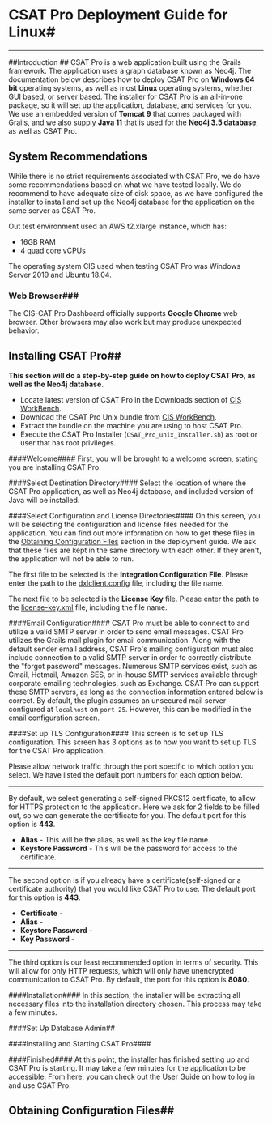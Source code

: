 # CSAT Pro Deployment Guide for Linux#
----------
##Introduction ##
CSAT Pro is a web application built using the Grails framework. The application uses a graph database known as Neo4j. The documentation below describes how to deploy CSAT Pro on **Windows 64 bit** operating systems, as well as most **Linux** operating systems, whether GUI based, or server based. The  installer for CSAT Pro is an all-in-one package, so it will set up the application, database, and services for you. We use an embedded version of <b>Tomcat 9</b> that comes packaged with Grails, and we also supply <b>Java 11</b> that is used for the <b>Neo4j 3.5 database</b>, as well as CSAT Pro.

## System Recommendations ##
While there is no strict requirements associated with CSAT Pro, we do have some recommendations based on what we have tested locally. We do recommend to have adequate size of disk space, as we have configured the installer to install and set up the Neo4j database for the application on the same server as CSAT Pro.

Out test environment used an AWS t2.xlarge instance, which has:

 - 16GB RAM
 - 4 quad core vCPUs

The operating system CIS used when testing CSAT Pro was Windows Server 2019 and Ubuntu 18.04.

### Web Browser###
The CIS-CAT Pro Dashboard officially supports **Google Chrome** web browser. Other browsers may also work but may produce unexpected behavior.

<a name=""></a>
## Installing CSAT Pro##
<b>This section will do a step-by-step guide on how to deploy CSAT Pro, as well as the Neo4j database.</b>


 - Locate latest version of CSAT Pro in the Downloads section of [CIS WorkBench](https://workbench.cisecurity.org/).
 - Download the CSAT Pro Unix bundle from [CIS WorkBench](https://workbench.cisecurity.org/).
 - Extract the bundle on the machine you are using to host CSAT Pro.
 - Execute the CSAT Pro Installer (`CSAT_Pro_unix_Installer.sh`) as root or user that has root privileges.

####Welcome####
First, you will be brought to a welcome screen, stating you are installing CSAT Pro.

####Select Destination Directory####
Select the location of where the CSAT Pro application, as well as Neo4j database, and included version of Java will be installed.

####Select Configuration and License Directories####
On this screen, you will be selecting the configuration and license files needed for the application. You can find out more information on how to get these files in the [Obtaining Configuration Files](#obtainingConfigFiles) section in the deployment guide. We ask that these files are kept in the same directory with each other. If they aren't, the application will not be able to run.

The first file to be selected is the <b>Integration Configuration File</b>. Please enter the path to the <u>dxlclient.config</u> file, including the file name.


The next file to be selected is the <b>License Key</b> file. Please enter the path to the <u>license-key.xml</u> file, including the file name.

####Email Configuration####
CSAT Pro must be able to connect to and utilize a valid SMTP server in order to send email messages. CSAT Pro utilizes the Grails mail plugin for email communication.
Along with the default sender email address, CSAT Pro's mailing configuration must also include connection to a valid SMTP server in order to correctly distribute the "forgot password" messages. Numerous SMTP services exist, such as Gmail, Hotmail, Amazon SES, or in-house SMTP services available through corporate emailing technologies, such as Exchange. CSAT Pro can support these SMTP servers, as long as the connection information entered below is correct. By default, the plugin assumes an unsecured mail server configured at `localhost` on `port 25`. However, this can be modified in the email configuration screen.

####Set up TLS Configuration####
This screen is to set up TLS configuration. This screen has 3 options as to how you want to set up TLS for the CSAT Pro application. 

Please allow network traffic through the port specific to which option you select. We have listed the default port numbers for each option below.

----------


By default, we select generating a self-signed PKCS12 certificate, to allow for HTTPS protection to the application. Here we ask for 2 fields to be filled out, so we can generate the certificate for you. The default port for this option is **443**.

 - <b>Alias</b> - This will be the alias, as well as the key file name.
 - <b>Keystore Password</b> - This will be the password for access to the certificate.


----------


The second option is if you already have a certificate(self-signed or a certificate authority) that you would like CSAT Pro to use. The default port for this option is **443**.

 - **Certificate** - 
 - **Alias** - 
 - **Keystore Password** - 
 - **Key Password** - 


----------


The third option is our least recommended option in terms of security. This will allow for only HTTP requests, which will only have unencrypted communication to CSAT Pro. By default, the port for this option is **8080**.

####Installation####
In this section, the installer will be extracting all necessary files into the installation directory chosen. This process may take a few minutes.

####Set Up Database Admin##

####Installing and Starting CSAT Pro####

####Finished####
At this point, the installer has finished setting up and CSAT Pro is starting. It may take a few minutes for the application to be accessible. From here, you can check out the User Guide on how to log in and use CSAT Pro.

<a name="obtainingConfigFiles"></a>
## Obtaining Configuration Files##